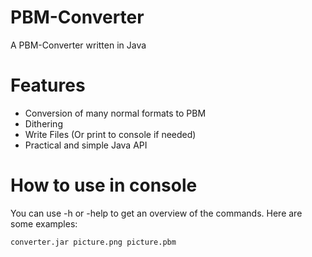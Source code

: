 # PBM-Converter
A PBM-Converter written in Java

# Features
- Conversion of many normal formats to PBM
- Dithering
- Write Files (Or print to console if needed)
- Practical and simple Java API
# How to use in console
You can use -h or -help to get an overview of the commands.
Here are some examples:
```
converter.jar picture.png picture.pbm
```
